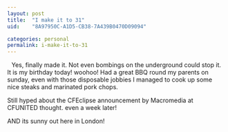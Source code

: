```yaml
---
layout: post
title:  "I make it to 31"
uid:	"8A97950C-A1D5-CB38-7A439B0470D09094"

categories: personal
permalink: i-make-it-to-31
---
```

<a href="http://photos1.blogger.com/blogger/400/255/1600/31.gif"><img style="float:left; margin:0 10px 10px 0;cursor:pointer; cursor:hand;" src="http://photos1.blogger.com/blogger/400/255/400/31.gif" border="0" alt="" /></a>
Yes, finally made it. Not even bombings on the underground could stop it. It is my birthday today! woohoo!
Had a great BBQ round my parents on sunday, even with those disposable jobbies I managed to cook up some nice steaks and marinated pork chops.

Still hyped about the CFEclipse announcement by Macromedia at CFUNITED thought. even a week later!

AND its sunny out here in London!